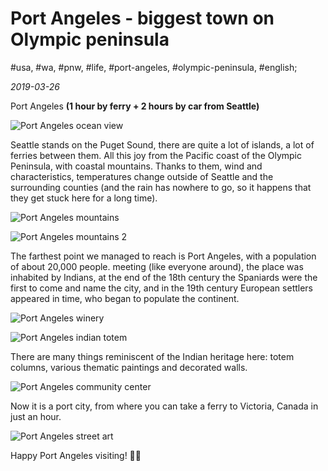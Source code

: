 # Port Angeles - biggest town on Olympic peninsula

#usa, #wa, #pnw, #life, #port-angeles, #olympic-peninsula, #english;

_2019-03-26_

Port Angeles **(1 hour by ferry + 2 hours by car from Seattle)**

![Port Angeles ocean view](/images/port-angeles-biggest-town-on-olympic-peninsula/1.jpg "Port Angeles ocean view")

Seattle stands on the Puget Sound, there are quite a lot of islands, a lot of ferries between them. All this joy from the Pacific coast of the Olympic Peninsula, with coastal mountains. Thanks to them, wind and characteristics, temperatures change outside of Seattle and the surrounding counties (and the rain has nowhere to go, so it happens that they get stuck here for a long time).

![Port Angeles mountains](/images/port-angeles-biggest-town-on-olympic-peninsula/2.jpg "Port Angeles mountains")

![Port Angeles mountains 2](/images/port-angeles-biggest-town-on-olympic-peninsula/3.jpg "Port Angeles mountains 2")

The farthest point we managed to reach is Port Angeles, with a population of about 20,000 people. meeting (like everyone around), the place was inhabited by Indians, at the end of the 18th century the Spaniards were the first to come and name the city, and in the 19th century European settlers appeared in time, who began to populate the continent.

![Port Angeles winery](/images/port-angeles-biggest-town-on-olympic-peninsula/4.jpg "Port Angeles winery")

![Port Angeles indian totem](/images/port-angeles-biggest-town-on-olympic-peninsula/5.jpg "Port Angeles indian totem")

There are many things reminiscent of the Indian heritage here: totem columns, various thematic paintings and decorated walls.

![Port Angeles community center](/images/port-angeles-biggest-town-on-olympic-peninsula/6.jpg "Port Angeles community center")

Now it is a port city, from where you can take a ferry to Victoria, Canada in just an hour.

![Port Angeles street art](/images/port-angeles-biggest-town-on-olympic-peninsula/7.jpg "Port Angeles street art")

Happy Port Angeles visiting! ✌🏼
